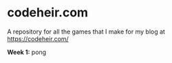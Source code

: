# codeheir.com

A repository for all the games that I make for my blog at https://codeheir.com/


**Week 1:** pong
